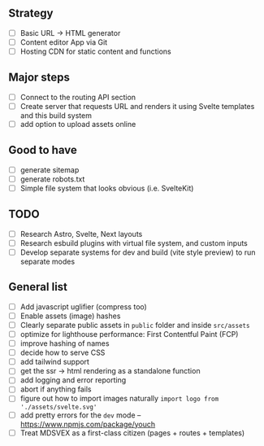 ## Strategy

- [ ] Basic URL -> HTML generator
- [ ] Content editor App via Git
- [ ] Hosting CDN for static content and functions

## Major steps

- [ ] Connect to the routing API section
- [ ] Create server that requests URL and renders it using Svelte templates and this build system
- [ ] add option to upload assets online

## Good to have

- [ ] generate sitemap
- [ ] generate robots.txt
- [ ] Simple file system that looks obvious (i.e. SvelteKit)

## TODO

- [ ] Research Astro, Svelte, Next layouts
- [ ] Research esbuild plugins with virtual file system, and custom inputs
- [ ] Develop separate systems for dev and build (vite style preview) to run separate modes

## General list

- [ ] Add javascript uglifier (compress too)
- [ ] Enable assets (image) hashes
- [ ] Clearly separate public assets in `public` folder and inside `src/assets`
- [ ] optimize for lighthouse performance: First Contentful Paint (FCP)
- [ ] improve hashing of names
- [ ] decide how to serve CSS
- [ ] add tailwind support
- [ ] get the ssr -> html rendering as a standalone function
- [ ] add logging and error reporting
- [ ] abort if anything fails
- [ ] figure out how to import images naturally `import logo from './assets/svelte.svg'`
- [ ] add pretty errors for the `dev` mode – https://www.npmjs.com/package/youch
- [ ] Treat MDSVEX as a first-class citizen (pages + routes + templates)
